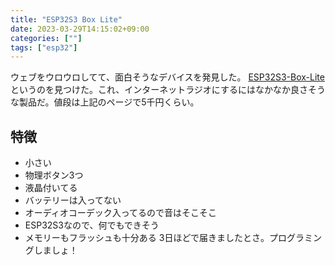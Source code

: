 ```yaml
---
title: "ESP32S3 Box Lite"
date: 2023-03-29T14:15:02+09:00
categories: [""]
tags: ["esp32"]
---
```

ウェブをウロウロしてて、面白そうなデバイスを発見した。
[ESP32S3-Box-Lite](https://www.digikey.jp/ja/products/detail/espressif-systems/ESP32-S3-BOX-LITE/15967391)
というのを見つけた。これ、インターネットラジオにするにはなかなか良さそうな製品だ。値段は上記のページで5千円くらい。

## 特徴

* 小さい
* 物理ボタン3つ
* 液晶付いてる
* バッテリーは入ってない
* オーディオコーデック入ってるので音はそこそこ
* ESP32S3なので、何でもできそう
* メモリーもフラッシュも十分ある
3日ほどで届きましたとさ。プログラミングしましょ！


